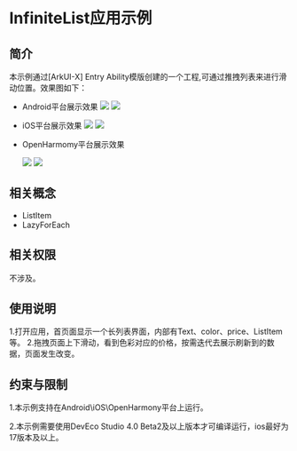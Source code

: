 # InfiniteList应用示例
## 简介
本示例通过[ArkUI-X] Entry Ability模版创建的一个工程,可通过推拽列表来进行滑动位置。效果图如下：

* Android平台展示效果
  ![](./screenshots/devices/android_main.jpg) ![](./screenshots/devices/android_state.jpg)

* iOS平台展示效果
  ![](./screenshots/devices/ios_main.jpg) ![](./screenshots/devices/ios_state.jpg)

* OpenHarmomy平台展示效果

  ![](./screenshots/devices/oh_main.png)
  ![](./screenshots/devices/oh_state.png)

## 相关概念

* ListItem
* LazyForEach

## 相关权限

不涉及。

## 使用说明

1.打开应用，首页面显示一个长列表界面，内部有Text、color、price、ListItem等。
2.拖拽页面上下滑动，看到色彩对应的价格，按需迭代去展示刷新到的数据，页面发生改变。

## 约束与限制

1.本示例支持在Android\iOS\OpenHarmony平台上运行。

2.本示例需要使用DevEco Studio 4.0 Beta2及以上版本才可编译运行，ios最好为17版本及以上。
